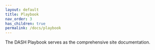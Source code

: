 ```yaml
---
layout: default
title: Playbook
nav_order: 3
has_children: true
permalink: /docs/playbook
---
```


The DASH Playbook serves as the comprehensive site documentation. 